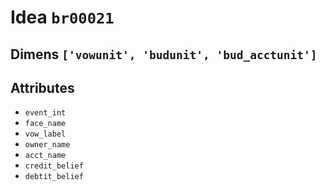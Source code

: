 # Idea `br00021`

## Dimens `['vowunit', 'budunit', 'bud_acctunit']`

## Attributes
- `event_int`
- `face_name`
- `vow_label`
- `owner_name`
- `acct_name`
- `credit_belief`
- `debtit_belief`
